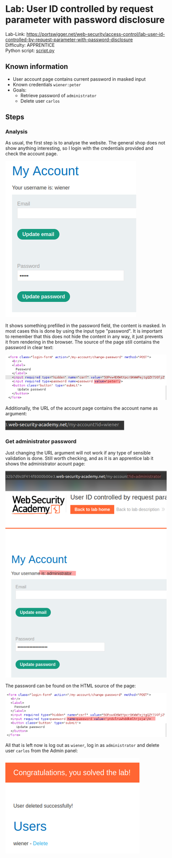 # Lab: User ID controlled by request parameter with password disclosure

Lab-Link: <https://portswigger.net/web-security/access-control/lab-user-id-controlled-by-request-parameter-with-password-disclosure>  
Difficulty: APPRENTICE  
Python script: [script.py](script.py)  

## Known information

- User account page contains current password in masked input
- Known credentials `wiener:peter`
- Goals:
  - Retrieve password of `administrator`
  - Delete user `carlos`

## Steps

### Analysis

As usual, the first step is to analyse the website. The general shop does not show anything interesting, so I login with the credentials provided and check the account page.

![account_page_wiener](img/account_page_wiener.png)

It shows something prefilled in the password field, the content is masked. In most cases this is done by using the input type "password". It is important to remember that this does not hide the content in any way, it just prevents it from rendering in the browser. The source of the page still contains the password in clear text:

![not_so_hidden_password](img/not_so_hidden_password.png)

Additionally, the URL of the account page contains the account name as argument:

![id_in_url](img/id_in_url.png)

### Get administrator password

Just changing the URL argument will not work if any type of sensible validation is done. Still worth checking, and as it is an apprentice lab it shows the administrator acount page:

![account_page_administrator](img/account_page_administrator.png)

The password can be found on the HTML source of the page:

![password_administrator](img/password_administrator.png)

All that is left now is log out as `wiener`, log in as `administrator` and delete user `carlos` from the Admin panel:

![success](img/success.png)
